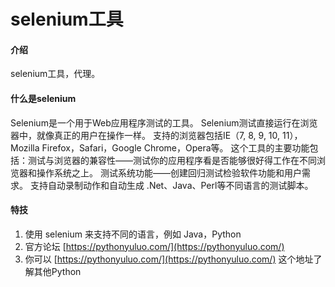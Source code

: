 # selenium工具

#### 介绍
selenium工具，代理。

#### 什么是selenium

Selenium是一个用于Web应用程序测试的工具。
Selenium测试直接运行在浏览器中，就像真正的用户在操作一样。
支持的浏览器包括IE（7, 8, 9, 10, 11），Mozilla Firefox，Safari，Google Chrome，Opera等。
这个工具的主要功能包括：测试与浏览器的兼容性——测试你的应用程序看是否能够很好得工作在不同浏览器和操作系统之上。
测试系统功能——创建回归测试检验软件功能和用户需求。
支持自动录制动作和自动生成 .Net、Java、Perl等不同语言的测试脚本。


#### 特技

1.  使用 selenium 来支持不同的语言，例如 Java，Python
2.  官方论坛 [https://pythonyuluo.com/](https://pythonyuluo.com/)
3.  你可以 [https://pythonyuluo.com/](https://pythonyuluo.com/) 这个地址了解其他Python
